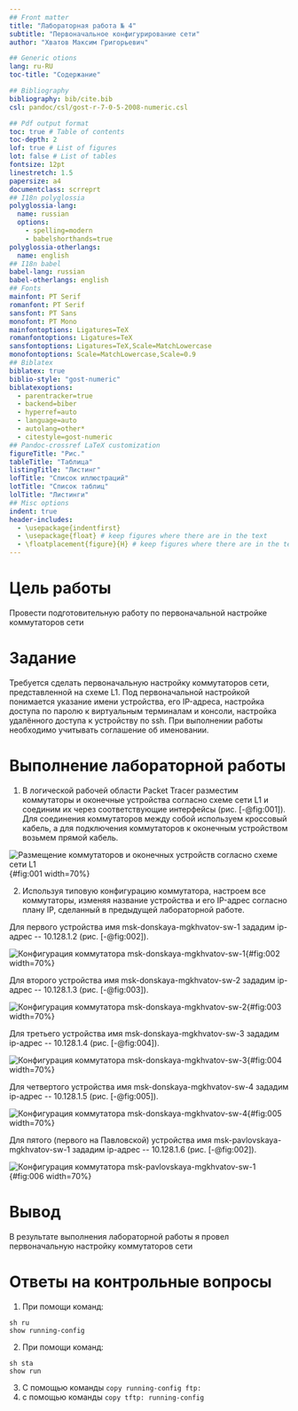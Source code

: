 ```yaml
---
## Front matter
title: "Лабораторная работа № 4"
subtitle: "Первоначальное конфигурирование сети"
author: "Хватов Максим Григорьевич"

## Generic otions
lang: ru-RU
toc-title: "Содержание"

## Bibliography
bibliography: bib/cite.bib
csl: pandoc/csl/gost-r-7-0-5-2008-numeric.csl

## Pdf output format
toc: true # Table of contents
toc-depth: 2
lof: true # List of figures
lot: false # List of tables
fontsize: 12pt
linestretch: 1.5
papersize: a4
documentclass: scrreprt
## I18n polyglossia
polyglossia-lang:
  name: russian
  options:
	- spelling=modern
	- babelshorthands=true
polyglossia-otherlangs:
  name: english
## I18n babel
babel-lang: russian
babel-otherlangs: english
## Fonts
mainfont: PT Serif
romanfont: PT Serif
sansfont: PT Sans
monofont: PT Mono
mainfontoptions: Ligatures=TeX
romanfontoptions: Ligatures=TeX
sansfontoptions: Ligatures=TeX,Scale=MatchLowercase
monofontoptions: Scale=MatchLowercase,Scale=0.9
## Biblatex
biblatex: true
biblio-style: "gost-numeric"
biblatexoptions:
  - parentracker=true
  - backend=biber
  - hyperref=auto
  - language=auto
  - autolang=other*
  - citestyle=gost-numeric
## Pandoc-crossref LaTeX customization
figureTitle: "Рис."
tableTitle: "Таблица"
listingTitle: "Листинг"
lofTitle: "Список иллюстраций"
lotTitle: "Список таблиц"
lolTitle: "Листинги"
## Misc options
indent: true
header-includes:
  - \usepackage{indentfirst}
  - \usepackage{float} # keep figures where there are in the text
  - \floatplacement{figure}{H} # keep figures where there are in the text
---
```


# Цель работы

Провести подготовительную работу по первоначальной настройке коммутаторов сети

# Задание

Требуется сделать первоначальную настройку коммутаторов сети, представленной на схеме L1. Под первоначальной настройкой понимается указание имени устройства, его IP-адреса, настройка доступа по паролю к виртуальным терминалам и консоли, настройка удалённого доступа к устройству по ssh.
При выполнении работы необходимо учитывать соглашение об именовании.

# Выполнение лабораторной работы

1. В логической рабочей области Packet Tracer разместим коммутаторы и оконечные устройства согласно схеме сети L1  и соединим их через соответствующие интерфейсы (рис. [-@fig:001]). Для соединения коммутаторов между собой используем кроссовый кабель, а для подключения коммутаторов к оконечным устройством возьмем прямой кабель.

![Размещение коммутаторов и оконечных устройств согласно схеме сети L1](image/1.png){#fig:001 width=70%}

2. Используя типовую конфигурацию коммутатора, настроем
все коммутаторы, изменяя название устройства и его IP-адрес согласно плану IP, сделанный в предыдущей лабораторной работе.

Для первого устройства имя msk-donskaya-mgkhvatov-sw-1 зададим ip-адрес -- 10.128.1.2 (рис. [-@fig:002]).

![Конфигурация коммутатора msk-donskaya-mgkhvatov-sw-1](image/2.png){#fig:002 width=70%}

Для второго устройства имя msk-donskaya-mgkhvatov-sw-2 зададим ip-адрес -- 10.128.1.3 (рис. [-@fig:003]).

![Конфигурация коммутатора msk-donskaya-mgkhvatov-sw-2](image/3.png){#fig:003 width=70%}

Для третьего устройства имя msk-donskaya-mgkhvatov-sw-3 зададим ip-адрес -- 10.128.1.4 (рис. [-@fig:004]).

![Конфигурация коммутатора msk-donskaya-mgkhvatov-sw-3](image/4.png){#fig:004 width=70%}

Для четвертого устройства имя msk-donskaya-mgkhvatov-sw-4 зададим ip-адрес -- 10.128.1.5 (рис. [-@fig:005]).

![Конфигурация коммутатора msk-donskaya-mgkhvatov-sw-4](image/5.png){#fig:005 width=70%}

Для пятого (первого на Павловской) устройства имя msk-pavlovskaya-mgkhvatov-sw-1 зададим ip-адрес -- 10.128.1.6 (рис. [-@fig:002]).

![Конфигурация коммутатора msk-pavlovskaya-mgkhvatov-sw-1](image/6.png){#fig:006 width=70%}

# Вывод

В результате выполнения лабораторной работы я провел первоначальную настройку коммутаторов сети

# Ответы на контрольные вопросы

1. При помощи команд:

```
sh ru
show running-config
```

2. При помощи команд:

```
sh sta
show run
```

3. С помощью команды ```copy running-config ftp:```
4. с помощью команды ```copy tftp: running-config```
